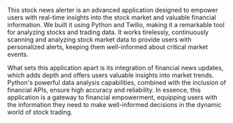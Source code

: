 This stock news alerter is an advanced application designed to empower users with real-time insights into the stock market and valuable 
financial information. We built it using Python and Twilio, making it a remarkable tool for analyzing stocks and trading data. 
It works tirelessly, continuously scanning and analyzing stock market data to provide users with personalized alerts, keeping 
them well-informed about critical market events.

What sets this application apart is its integration of financial news updates, which adds depth and offers users valuable insights into market 
trends. Python's powerful data analysis capabilities, combined with the inclusion of financial APIs, ensure high accuracy and reliability. 
In essence, this application is a gateway to financial empowerment, equipping users with the information they need to make well-informed decisions 
in the dynamic world of stock trading.
